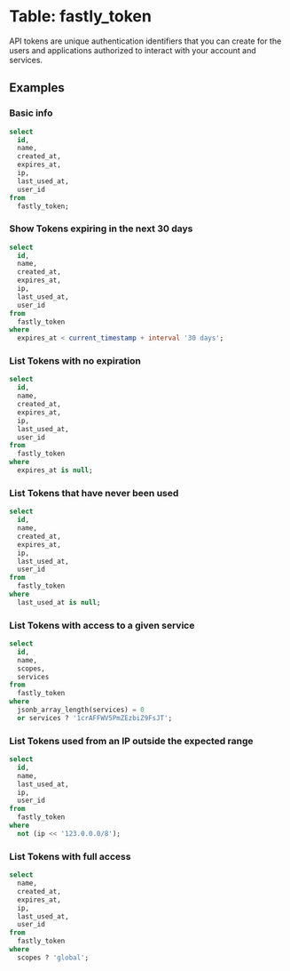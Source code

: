 # Table: fastly_token

API tokens are unique authentication identifiers that you can create for the users and applications authorized to interact with your account and services.

## Examples

### Basic info

```sql
select
  id,
  name,
  created_at,
  expires_at,
  ip,
  last_used_at,
  user_id
from
  fastly_token;
```

### Show Tokens expiring in the next 30 days

```sql
select
  id,
  name,
  created_at,
  expires_at,
  ip,
  last_used_at,
  user_id
from
  fastly_token
where
  expires_at < current_timestamp + interval '30 days';
```

### List Tokens with no expiration

```sql
select
  id,
  name,
  created_at,
  expires_at,
  ip,
  last_used_at,
  user_id
from
  fastly_token
where
  expires_at is null;
```

### List Tokens that have never been used

```sql
select
  id,
  name,
  created_at,
  expires_at,
  ip,
  last_used_at,
  user_id
from
  fastly_token
where
  last_used_at is null;
```

### List Tokens with access to a given service

```sql
select
  id,
  name,
  scopes,
  services
from
  fastly_token
where
  jsonb_array_length(services) = 0
  or services ? '1crAFFWV5PmZEzbiZ9FsJT';
```

### List Tokens used from an IP outside the expected range

```sql
select
  id,
  name,
  last_used_at,
  ip,
  user_id
from
  fastly_token
where
  not (ip << '123.0.0.0/8');
```

### List Tokens with full access

```sql
select
  name,
  created_at,
  expires_at,
  ip,
  last_used_at,
  user_id
from
  fastly_token
where
  scopes ? 'global';
```
